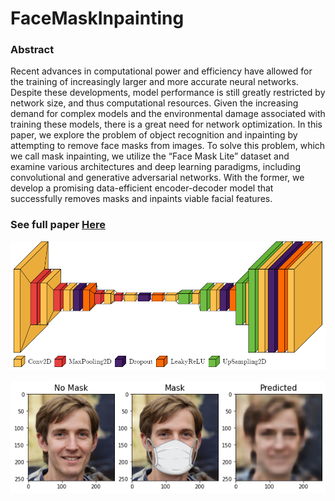 # FaceMaskInpainting

### Abstract

Recent advances in computational power and efficiency have allowed for the training of increasingly larger and more accurate neural networks. Despite these developments, model performance is still greatly restricted by network size, and thus computational resources. Given the increasing demand for complex models and the environmental damage associated with training these models, there is a great need for network optimization. In this paper, we explore the problem of object recognition and inpainting by attempting to remove face masks from images. To solve this problem, which we call mask inpainting, we utilize the “Face Mask Lite” dataset and examine various architectures and deep learning paradigms, including convolutional and generative adversarial networks. With the former, we develop a promising data-efficient encoder-decoder model that successfully removes masks and inpaints viable facial features.

### See full paper [Here](https://github.com/AdamPetersPortfolio/FaceMaskInpainting/blob/main/Final_Project.pdf)

![](https://github.com/AdamPetersPortfolio/FaceMaskInpainting/blob/main/encDec256.png)

![](https://github.com/AdamPetersPortfolio/FaceMaskInpainting/blob/main/encDec256(i%3D496).png)
